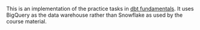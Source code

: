 This is an implementation of the practice tasks in [dbt fundamentals](https://courses.getdbt.com/courses/take/fundamentals).
It uses BigQuery as the data warehouse rather than Snowflake as used by the course material. 
